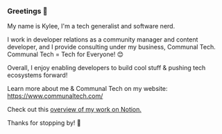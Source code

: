 ### Greetings 👋

My name is Kylee, I'm a tech generalist and software nerd.

I work in developer relations as a community manager and content developer, and I provide consulting under my business, Communal Tech. 
Communal Tech = Tech for Everyone! 😊

Overall, I enjoy enabling developers to build cool stuff & pushing tech ecosystems forward! 

Learn more about me & Communal Tech on my website: 
https://www.communaltech.com/

Check out this [overview of my work on Notion.](https://communaltech.notion.site/communaltech/Kylee-Fields-Communal-Tech-0730bd5aa6a24f6d9e91b895e56cee48)

Thanks for stopping by! 👋
